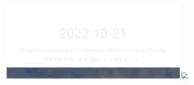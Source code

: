 <!-- [START DAILY SAYING] -->
<!-- Please keep comment here to allow auto update -->
<p align="center">
  <img src="assets/daily-saying/2022-10-21.svg" height="196"/>
  <img src="https://dots365.herokuapp.com?d=2022-10-21" height="196"/>
</p>
<!-- [END DAILY SAYING] -->

<!-- <p align="center">
<img alt="profile views" src="https://komarev.com/ghpvc/?username=bubkoo&color=brightgreen&style=flat-square&label=PROFILE+VIEWS" />
</p> -->
